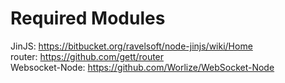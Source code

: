 Required Modules
================
JinJS: https://bitbucket.org/ravelsoft/node-jinjs/wiki/Home  
router: https://github.com/gett/router  
Websocket-Node: https://github.com/Worlize/WebSocket-Node